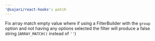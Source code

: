 ```yaml
---
'@sajari/react-hooks': patch
---
```


Fix array match empty value where if using a FilterBuilder with the `group` option and not having any options selected the filter will produce a false string (`ARRAY_MATCH()` instead of `''`)
